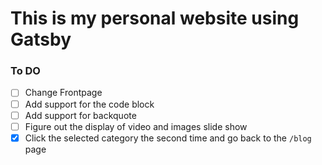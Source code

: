 # This is my personal website using Gatsby

### To DO

- [ ] Change Frontpage
- [ ] Add support for the code block
- [ ] Add support for backquote
- [ ] Figure out the display of video and images slide show
- [x] Click the selected category the second time and go back to the `/blog` page
